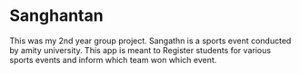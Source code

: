 # Sanghantan
 
This was my 2nd year group project.
Sangathn is a sports  event conducted by amity university.
This app is meant to Register students for various sports events and inform which team won which event.
